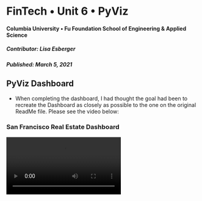 # FinTech • Unit 6 • PyViz
#### Columbia University • Fu Foundation School of Engineering & Applied Science
##### Contributor:  Lisa Esberger
##### Published:  March 5, 2021

## PyViz Dashboard
* When completing the dashboard, I had thought the goal had been to recreate the Dashboard as closely as possible to the one on the original ReadMe file.  Please see the video below:

### San Francisco Real Estate Dashboard
![PyViz-Screenshot](https://github.com/1monalisa1/06-PyViz/blob/993e9d16d282eed8615f69211aeafae20fddb6c8/Lisa-06-PyViz.mov)
